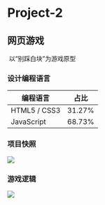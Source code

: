 # Project-2

## 网页游戏

​		以“别踩白块”为游戏原型

### 设计编程语言

| 编程语言     | 占比   |
| ------------ | ------ |
| HTML5 / CSS3 | 31.27% |
| JavaScript   | 68.73% |

### 项目快照

![](https://github.com/yushanla/H5Exercise/blob/master/whiteVsBlack/img/Project-2-l.PNG?raw=true)

### 游戏逻辑

![](https://github.com/yushanla/H5Exercise/blob/master/whiteVsBlack/logicDiagram.png?raw=true)